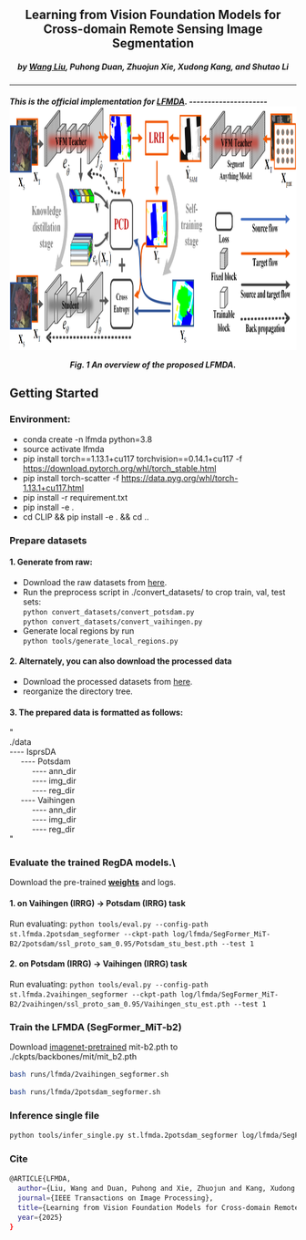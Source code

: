 <h2 align="center">Learning from Vision Foundation Models for Cross-domain Remote Sensing Image Segmentation</h2>

<h5 align="center">by <a href="https://scholar.google.com/citations?user=LXlWdyQAAAAJ&hl=zh-CN">Wang Liu</a>, 
Puhong Duan, Zhuojun Xie, Xudong Kang, and Shutao Li</h5>


---------------------

<h5 align="left">This is the official implementation for 
<a href="https://scholar.google.com/citations?user=LXlWdyQAAAAJ&hl=zh-CN">LFMDA</a>. 
---------------------

<div align=center><img src="asserts/overview.png" width = 1080 height =428></div>
<p align="center">Fig. 1 An overview of the proposed LFMDA.</p>


## Getting Started

### Environment:
- conda create -n lfmda python=3.8
- source activate lfmda
- pip install torch==1.13.1+cu117 torchvision==0.14.1+cu117 -f https://download.pytorch.org/whl/torch_stable.html
- pip install torch-scatter -f https://data.pyg.org/whl/torch-1.13.1+cu117.html
- pip install -r requirement.txt
- pip install -e .
- cd CLIP && pip install -e . && cd ..
### Prepare datasets

#### 1. Generate from raw:

- Download the raw datasets from <a href="https://www.isprs.org/education/benchmarks/UrbanSemLab/2d-sem-label-potsdam.aspx">here</a>.
- Run the preprocess script in ./convert_datasets/ to crop train, val, test sets:\
`python convert_datasets/convert_potsdam.py`\
`python convert_datasets/convert_vaihingen.py`
- Generate local regions by run \
`python tools/generate_local_regions.py`
#### 2. Alternately, you can also download the processed data
- Download the processed datasets from <a href="https://pan.baidu.com/s/1rWHSgRpSVPlLt5_bykHCOg?pwd=6th5">here</a>.
- reorganize the directory tree.
#### 3. The prepared data is formatted as follows:
"\
./data\
----&nbsp;IsprsDA\
&nbsp;&nbsp;&nbsp;&nbsp;&nbsp;----&nbsp;Potsdam\
&nbsp;&nbsp;&nbsp;&nbsp;&nbsp;&nbsp;&nbsp;&nbsp;&nbsp;&nbsp;----&nbsp;ann_dir\
&nbsp;&nbsp;&nbsp;&nbsp;&nbsp;&nbsp;&nbsp;&nbsp;&nbsp;&nbsp;----&nbsp;img_dir\
&nbsp;&nbsp;&nbsp;&nbsp;&nbsp;&nbsp;&nbsp;&nbsp;&nbsp;&nbsp;----&nbsp;reg_dir\
&nbsp;&nbsp;&nbsp;&nbsp;&nbsp;----&nbsp;Vaihingen\
&nbsp;&nbsp;&nbsp;&nbsp;&nbsp;&nbsp;&nbsp;&nbsp;&nbsp;&nbsp;----&nbsp;ann_dir\
&nbsp;&nbsp;&nbsp;&nbsp;&nbsp;&nbsp;&nbsp;&nbsp;&nbsp;&nbsp;----&nbsp;img_dir\
&nbsp;&nbsp;&nbsp;&nbsp;&nbsp;&nbsp;&nbsp;&nbsp;&nbsp;&nbsp;----&nbsp;reg_dir\
"

### Evaluate the trained RegDA models.\
Download the pre-trained [<b>weights</b>](https://pan.baidu.com/s/1iSPb67jnnbaoqjOj23y3Qw?pwd=7muu) and logs.
#### 1. on Vaihingen (IRRG) -> Potsdam (IRRG) task
Run evaluating: `python tools/eval.py --config-path st.lfmda.2potsdam_segformer --ckpt-path log/lfmda/SegFormer_MiT-B2/2potsdam/ssl_proto_sam_0.95/Potsdam_stu_best.pth --test 1`
#### 2. on Potsdam (IRRG) -> Vaihingen (IRRG) task
Run evaluating: `python tools/eval.py --config-path st.lfmda.2vaihingen_segformer --ckpt-path log/lfmda/SegFormer_MiT-B2/2vaihingen/ssl_proto_sam_0.95/Vaihingen_stu_est.pth --test 1`

### Train the LFMDA (SegFormer_MiT-b2)
Download [imagenet-pretrained](https://github.com/NVlabs/SegFormer) mit-b2.pth to ./ckpts/backbones/mit/mit_b2.pth
```bash 
bash runs/lfmda/2vaihingen_segformer.sh
```
```bash 
bash runs/lfmda/2potsdam_segformer.sh
```

### Inference single file
```bash 
python tools/infer_single.py st.lfmda.2potsdam_segformer log/lfmda/SegFormer_MiT-B2/2potsdam/ssl_proto_sam_0.95/Potsdam_stu_best.pth [image-path] --save-dir [save-dir-path]
```

### Cite
```bash 
@ARTICLE{LFMDA,
  author={Liu, Wang and Duan, Puhong and Xie, Zhuojun and Kang, Xudong and Li, Shutao},
  journal={IEEE Transactions on Image Processing}, 
  title={Learning from Vision Foundation Models for Cross-domain Remote Sensing Image Segmentation}, 
  year={2025}
}

```